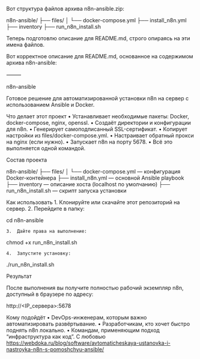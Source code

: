 Вот структура файлов архива n8n-ansible.zip:

n8n-ansible/
├── files/
│   └── docker-compose.yml
├── install_n8n.yml
├── inventory
├── run_n8n_install.sh

Теперь подготовлю описание для README.md, строго опираясь на эти имена файлов.

Вот корректное описание для README.md, основанное на содержимом архива n8n-ansible:

⸻

n8n-ansible

Готовое решение для автоматизированной установки n8n на сервер с использованием Ansible и Docker.

Что делает этот проект
	•	Устанавливает необходимые пакеты: Docker, docker-compose, nginx, openssl.
	•	Создаёт директории и конфигурации для n8n.
	•	Генерирует самоподписанный SSL-сертификат.
	•	Копирует настройки из files/docker-compose.yml.
	•	Настраивает обратный прокси на nginx (если нужно).
	•	Запускает n8n на порту 5678.
	•	Всё это выполняется одной командой.

Состав проекта

n8n-ansible/
├── files/
│   └── docker-compose.yml         — конфигурация Docker-контейнера
├── install_n8n.yml                — основной Ansible playbook
├── inventory                      — описание хоста (localhost по умолчанию)
├── run_n8n_install.sh             — скрипт запуска установки

Как использовать
	1.	Клонируйте или скачайте этот репозиторий на сервер.
	2.	Перейдите в папку:

cd n8n-ansible


	3.	Дайте права на выполнение:

chmod +x run_n8n_install.sh


	4.	Запустите установку:

./run_n8n_install.sh



Результат

После выполнения вы получите полностью рабочий экземпляр n8n, доступный в браузере по адресу:

http://<IP_сервера>:5678

Кому подойдёт
	•	DevOps-инженерам, которым важно автоматизировать развёртывание.
	•	Разработчикам, кто хочет быстро поднять n8n локально.
	•	Командам, применяющим подход “инфраструктура как код”.
 С любовью https://webdoka.ru/blog/software/avtomaticheskaya-ustanovka-i-nastroyka-n8n-s-pomoshchyu-ansible/
